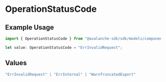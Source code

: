# OperationStatusCode

## Example Usage

```typescript
import { OperationStatusCode } from "@avalanche-sdk/sdk/models/components";

let value: OperationStatusCode = "ErrInvalidRequest";
```

## Values

```typescript
"ErrInvalidRequest" | "ErrInternal" | "WarnTruncatedExport"
```